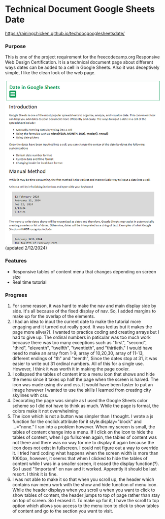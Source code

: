 # Technical Document Google Sheets Date
https://rainingchicken.github.io/techdocgooglesheetsdate/

### Purpose
This is one of the project requirement for the freecodecamp.org Responsive Web Design Certification. It is a technical document page about different ways dates can be added to a cell in Google Sheets. Also it was deceptively simple, I like the clean look of the web page.

![samplewebsitetechdocgooglesheetsdate](https://github.com/rainingchicken/techdocgooglesheetsdate/blob/main/images/techdocpagesample.png) (updated 2/12/2024)

### Features
- Responsive tables of content menu that changes depending on screen size
- Real time tutorial


### Progress
1. For some reason, it was hard to make the nav and main display side by side. It's all because of the fixed display of nav. So, I added margins to make up for the overlap of the elements.
2. I had an idea to input the current date to make the tutorial more engaging and it turned out really good. It was tedius but it makes the page more alive(?). I wanted to practice coding and creating arrays but I had to give up. The ordinal numbers in paticular was too much work because there was too many exceptions such as "first", "second", "third", "eleventh", "twelfth", "twentieth", and "thirtieth." I would have need to make an array from 1-9, array of 10,20,30, array of 11-13, different endings of "th" and "teenth", Since the dates stop at 31, it was easier to write out 31 ordinal numbers. All of this for a single use. However, I think it was worth it in making the page cooler. 
3. I collapsed the tables of content into a menu icon that shows and hide the menu since it takes up half the page when the screen is halved. The icon was made using div and css. It would have been faster to put an image however I wanted to use the skills I learned from creating city skylines with css. 
4. Decorating the page was simple as I used the Google Sheets color scheme so I did not have to think as much. While the page is formal, the colors make it not overwhelming
5. The icon which is not a button was simpler than I thought. I wrote a js function for the onclick attribute for it style.display="block" and ...="none." I ran into a problem however. When my screen is small, the tables of content change into a menu. If I click on the icon to hide the tables of content, when I go fullscreen again, the tables of content was not there and there was no way for me to display it again because the icon does not exist in fullscreen. I could not figure out a way to override it. I tried hard coding what happens when the screen width is more than 1000px, however, it seems that when I clicked to hide the tables of content while I was in a smaller screen, it erased the display function(?). So I used "!important" on nav and it worked. Apprently it should be last resort. I think it is fine.
6. I was not able to make it so that when you scroll up, the header which contains nav menu work with the show and hide function of menu icon. While the header displays when you scroll u when you want to click to show tables of content, the header jumps to top of page rather than stay on top of screen. So I erased it. To make up for it, I have the scroll to top option which allows you access to the menu icon to click to show tables of content and go to the section you want to visit.   
